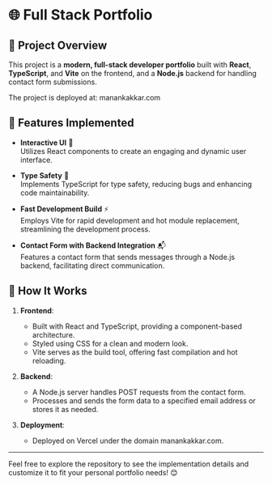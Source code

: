 # 🌐 Full Stack Portfolio

## 📝 Project Overview

This project is a **modern, full-stack developer portfolio** built with **React**, **TypeScript**, and **Vite** on the frontend, and a **Node.js** backend for handling contact form submissions. 

The project is deployed at: manankakkar.com

## 🚀 Features Implemented

- **Interactive UI** 🎨  
  Utilizes React components to create an engaging and dynamic user interface.

- **Type Safety** 🔐  
  Implements TypeScript for type safety, reducing bugs and enhancing code maintainability.

- **Fast Development Build** ⚡  
  Employs Vite for rapid development and hot module replacement, streamlining the development process.

- **Contact Form with Backend Integration** 📬  
  Features a contact form that sends messages through a Node.js backend, facilitating direct communication.

## 🔧 How It Works

1. **Frontend**:
   - Built with React and TypeScript, providing a component-based architecture.
   - Styled using CSS for a clean and modern look.
   - Vite serves as the build tool, offering fast compilation and hot reloading.

2. **Backend**:
   - A Node.js server handles POST requests from the contact form.
   - Processes and sends the form data to a specified email address or stores it as needed.

3. **Deployment**:
   - Deployed on Vercel under the domain manankakkar.com.

---

Feel free to explore the repository to see the implementation details and customize it to fit your personal portfolio needs! 😊

